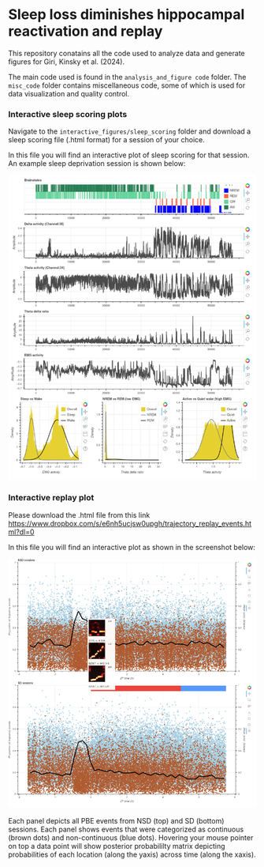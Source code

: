 # Sleep loss diminishes hippocampal reactivation and replay
This repository conatains all the code used to analyze data and generate figures for Giri, Kinsky et al. (2024).  

The main code used is found in the `analysis_and_figure code` folder. The `misc_code` folder contains miscellaneous code, some of which is used for data visualization and quality control.

### Interactive sleep scoring plots
Navigate to the `interactive_figures/sleep_scoring` folder and download a sleep scoring file (.html format) for a session of your choice.  

In this file you will find an interactive plot of sleep scoring for that session. An example sleep deprivation session is shown below:  

![Example SD session](sleep_scoring_example.png) 

### Interactive replay plot
Please download the .html file from this link
https://www.dropbox.com/s/e6nh5ucjsw0upgh/trajectory_replay_events.html?dl=0

In this file you will find an interactive plot as shown in the screenshot below:

![Example Image](replay_events_screenshot.png)

Each panel depicts all PBE events from NSD (top) and SD (bottom) sessions. Each panel shows events that were categorized as continuous (brown dots) and non-continuous (blue dots). Hovering your mouse pointer on top a data point will show posterior probabililty matrix depicting probabilities of each location (along the yaxis) across time (along the xaxis).
